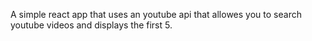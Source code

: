 A simple react app that uses an youtube api that allowes you to search youtube videos and displays the first 5.
